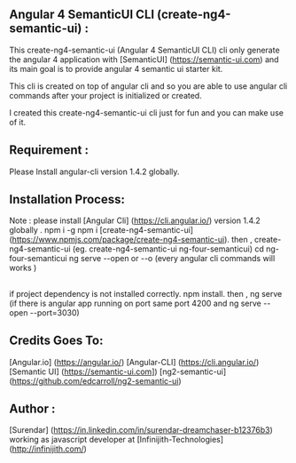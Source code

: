 ## Angular 4 SemanticUI CLI (create-ng4-semantic-ui) :

  This create-ng4-semantic-ui (Angular 4 SemanticUI CLI) cli only generate the angular 4 application 
  with [SemanticUI] (https://semantic-ui.com) and its main goal is to provide angular 4 semantic ui 
  starter kit.

  This cli is created on top of angular cli and so you are able to use angular cli commands after your 
  project is initialized or created.

  I created this create-ng4-semantic-ui cli just for fun and you can make use of it.
  
## Requirement :
   Please Install angular-cli version 1.4.2 globally.
    
## Installation Process:
  Note : please install [Angular Cli] (https://cli.angular.io/) version 1.4.2 globally .
  npm i -g npm i [create-ng4-semantic-ui] (https://www.npmjs.com/package/create-ng4-semantic-ui).
  then , create-ng4-semantic-ui <name-of-the-project-directory-name> (eg. create-ng4-semantic-ui ng-four-semanticui)
  cd ng-four-semanticui
  ng serve --open or --o (every angular cli commands will works )
##
  if project dependency is not installed correctly.
  npm install.
  then , ng serve (if there is angular app running on port 
  same port 4200 and ng serve --open --port=3030)
    
## Credits Goes To:
  [Angular.io] (https://angular.io/)
  [Angular-CLI] (https://cli.angular.io/)
  [Semantic UI] (https://semantic-ui.com])
  [ng2-semantic-ui] (https://github.com/edcarroll/ng2-semantic-ui)

## Author :
[Surendar] (https://in.linkedin.com/in/surendar-dreamchaser-b12376b3)  working  as javascript developer at [Infinijith-Technologies] (http://infinijith.com/)
